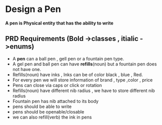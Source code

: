 # Design a Pen

**A pen is Physical entity that has the ability to write**

 ## PRD Requirements (Bold ->classes , itialic ->enums)
 - A **pen** can a ball pen , gell pen or a fountain pen type.
 - A gel pen and ball pen can have **refills**(noun) but a fountain pen does not have one.
 - Refills(noun) have inks , Inks can be of color black , blue , Red.
 - For every pen we will store information of brand , type ,color , price
 - Pens can close via caps or click or rotation
 - Refills(noun) have different nib radius , we have to store different nib radius
 - Fountain pen has nib attached to its body
 - pens should be able to write
 - pens should be openable/closable
 - we can also refill(verb) the ink in pens
